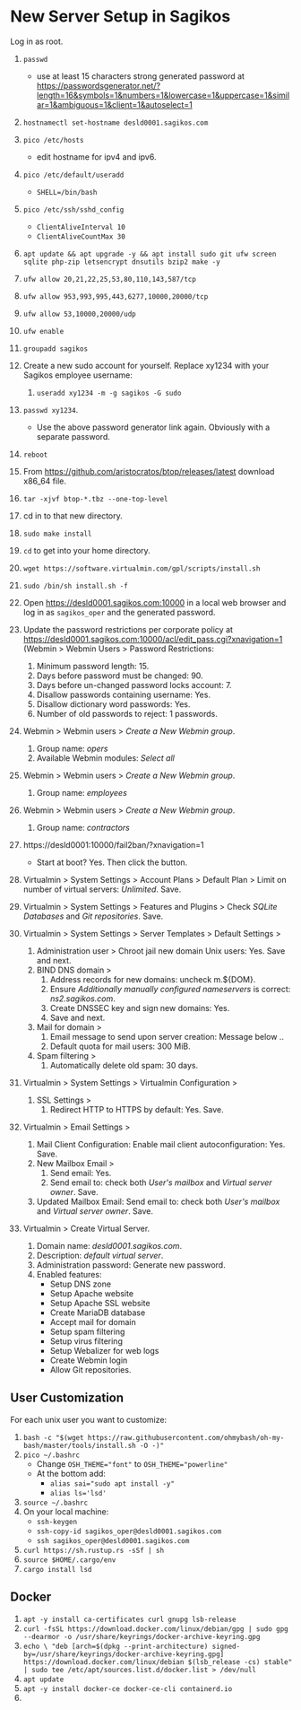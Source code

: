 # New Server Setup in Sagikos
Log in as root.
1. ``passwd``
      * use at least 15 characters strong generated password at https://passwordsgenerator.net/?length=16&symbols=1&numbers=1&lowercase=1&uppercase=1&similar=1&ambiguous=1&client=1&autoselect=1

1. ``hostnamectl set-hostname desld0001.sagikos.com``
1. ``pico /etc/hosts``
      * edit hostname for ipv4 and ipv6.     
1. ``pico /etc/default/useradd``
      * ``SHELL=/bin/bash``
1. ``pico /etc/ssh/sshd_config``
      * ``ClientAliveInterval 10``
      * ``ClientAliveCountMax 30``
3. ``apt update && apt upgrade -y && apt install sudo git ufw screen sqlite php-zip letsencrypt dnsutils bzip2 make -y``
13. ``ufw allow 20,21,22,25,53,80,110,143,587/tcp``
14. ``ufw allow 953,993,995,443,6277,10000,20000/tcp``
15. ``ufw allow 53,10000,20000/udp``
16. ``ufw enable``
17. ``groupadd sagikos``
18. Create a new sudo account for yourself. Replace xy1234 with your Sagikos employee username:
     1. ``useradd xy1234 -m -g sagikos -G sudo``
21. ``passwd xy1234``. 
      * Use the above password generator link again. Obviously with a separate password.
23. ``reboot``
24. From https://github.com/aristocratos/btop/releases/latest download x86_64 file.
25. ``tar -xjvf btop-*.tbz --one-top-level``
26. cd in to that new directory.
27. ``sudo make install``
28. ``cd`` to get into your home directory.
29. ``wget https://software.virtualmin.com/gpl/scripts/install.sh``
30. ``sudo /bin/sh install.sh -f``
31. Open https://desld0001.sagikos.com:10000 in a local web browser and log in as ``sagikos_oper`` and the generated password.
32. Update the password restrictions per corporate policy at https://desld0001.sagikos.com:10000/acl/edit_pass.cgi?xnavigation=1 (Webmin > Webmin Users > Password Restrictions:
     1.  Minimum password length: 15.
     2.  Days before password must be changed: 90.
     3.  Days before un-changed password locks account: 7.
     4.  Disallow passwords containing username: Yes.
     5.  Disallow dictionary word passwords: Yes.
     6.  Number of old passwords to reject: 1 passwords.
33. Webmin > Webmin users > *Create a New Webmin group*.
     1. Group name: *opers*
     2. Available Webmin modules: *Select all*
34. Webmin > Webmin users > *Create a New Webmin group*.
     1. Group name: *employees*
35. Webmin > Webmin users > *Create a New Webmin group*.
     1. Group name: *contractors*
36. https://desld0001:10000/fail2ban/?xnavigation=1
     * Start at boot? Yes. Then click the button.
37. Virtualmin > System Settings > Account Plans > Default Plan > Limit on number of virtual servers: *Unlimited*. Save.
38. Virtualmin > System Settings > Features and Plugins > Check *SQLite Databases* and *Git repositories*. Save.
39. Virtualmin > System Settings > Server Templates > Default Settings > 
     1. Administration user > Chroot jail new domain Unix users: Yes. Save and next.
     2. BIND DNS domain > 
          1. Address records for new domains: uncheck m.${DOM}.
          2. Ensure *Additionally manually configured nameservers* is correct: *ns2.sagikos.com*.
          3. Create DNSSEC key and sign new domains: Yes. 
          4. Save and next.
     3. Mail for domain >
          1. Email message to send upon server creation: Message below ..
          2. Default quota for mail users: 300 MiB.
     4. Spam filtering >
          1. Automatically delete old spam: 30 days.
40. Virtualmin > System Settings > Virtualmin Configuration >
     1. SSL Settings >
          1. Redirect HTTP to HTTPS by default: Yes. Save.
41. Virtualmin > Email Settings > 
     1. Mail Client Configuration: Enable mail client autoconfiguration: Yes. Save.
     2. New Mailbox Email > 
          1. Send email: Yes.
          2. Send email to: check both *User's mailbox* and *Virtual server owner*. Save.
     3. Updated Mailbox Email: Send email to: check both *User's mailbox* and *Virtual server owner*. Save.

41. Virtualmin > Create Virtual Server.
     1. Domain name: *desld0001.sagikos.com*.
     2. Description: *default virtual server*.
     3. Administration password: Generate new password.
     4. Enabled features:
          * Setup DNS zone
          * Setup Apache website
          * Setup Apache SSL website
          * Create MariaDB database
          * Accept mail for domain
          * Setup spam filtering
          * Setup virus filtering
          * Setup Webalizer for web logs
          * Create Webmin login
          * Allow Git repositories.

## User Customization
For each unix user you want to customize:
1. ``bash -c "$(wget https://raw.githubusercontent.com/ohmybash/oh-my-bash/master/tools/install.sh -O -)"``
2. ``pico ~/.bashrc``
     * Change ``OSH_THEME="font"`` to ``OSH_THEME="powerline"`` 
     * At the bottom add:
          * ``alias sai="sudo apt install -y"``
          * ``alias ls='lsd'``
3. ``source ~/.bashrc``
24. On your local machine:
     * ``ssh-keygen``      
     * ``ssh-copy-id sagikos_oper@desld0001.sagikos.com``
     * ``ssh sagikos_oper@desld0001.sagikos.com``
30. ``curl https://sh.rustup.rs -sSf | sh``
31. ``source $HOME/.cargo/env``
32. ``cargo install lsd``

## Docker
1. ``apt -y install ca-certificates curl gnupg lsb-release``
2. ``curl -fsSL https://download.docker.com/linux/debian/gpg | sudo gpg --dearmor -o /usr/share/keyrings/docker-archive-keyring.gpg``
3. ``echo \
  "deb [arch=$(dpkg --print-architecture) signed-by=/usr/share/keyrings/docker-archive-keyring.gpg] https://download.docker.com/linux/debian $(lsb_release -cs) stable" | sudo tee /etc/apt/sources.list.d/docker.list > /dev/null``
4. ``apt update``
5. ``apt -y install docker-ce docker-ce-cli containerd.io``
6. 
